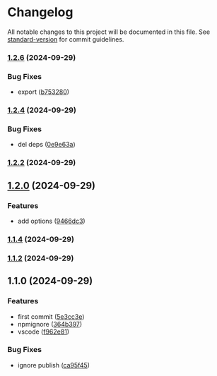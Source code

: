 # Changelog

All notable changes to this project will be documented in this file. See [standard-version](https://github.com/conventional-changelog/standard-version) for commit guidelines.

### [1.2.6](https://github.com/nigrosimone/express-fast-json-stringify/compare/v1.2.4...v1.2.6) (2024-09-29)


### Bug Fixes

* export ([b753280](https://github.com/nigrosimone/express-fast-json-stringify/commit/b753280af8af5aea830715405d404f3fad6f43d7))

### [1.2.4](https://github.com/nigrosimone/express-fast-json-stringify/compare/v1.2.2...v1.2.4) (2024-09-29)


### Bug Fixes

* del deps ([0e9e63a](https://github.com/nigrosimone/express-fast-json-stringify/commit/0e9e63af86e647815002079b1df5ca19ff6f7632))

### [1.2.2](https://github.com/nigrosimone/express-fast-json-stringify/compare/v1.2.0...v1.2.2) (2024-09-29)

## [1.2.0](https://github.com/nigrosimone/express-fast-json-stringify/compare/v1.1.4...v1.2.0) (2024-09-29)


### Features

* add options ([9466dc3](https://github.com/nigrosimone/express-fast-json-stringify/commit/9466dc30c20693a7ceabf2240d5d9701c76280c0))

### [1.1.4](https://github.com/nigrosimone/express-fast-json-stringify/compare/v1.1.2...v1.1.4) (2024-09-29)

### [1.1.2](https://github.com/nigrosimone/express-fast-json-stringify/compare/v1.1.0...v1.1.2) (2024-09-29)

## 1.1.0 (2024-09-29)


### Features

* first commit ([5e3cc3e](https://github.com/nigrosimone/express-fast-json-stringify/commit/5e3cc3e46fc0d35c07299697d1133636d21bee9b))
* npmignore ([364b397](https://github.com/nigrosimone/express-fast-json-stringify/commit/364b397ec15c14846c427c8c395b756aec839174))
* vscode ([f962e81](https://github.com/nigrosimone/express-fast-json-stringify/commit/f962e8145aeaa517c8b80dc642f5bca6139dff4d))


### Bug Fixes

* ignore publish ([ca95f45](https://github.com/nigrosimone/express-fast-json-stringify/commit/ca95f450e1ce22f957fff4cd9f7520386ee70962))
